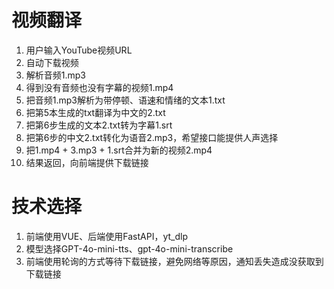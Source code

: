 # 视频翻译

1. 用户输入YouTube视频URL
2. 自动下载视频
3. 解析音频1.mp3
4. 得到没有音频也没有字幕的视频1.mp4
5. 把音频1.mp3解析为带停顿、语速和情绪的文本1.txt
6. 把第5本生成的txt翻译为中文的2.txt
7. 把第6步生成的文本2.txt转为字幕1.srt
8. 把第6步的中文2.txt转化为语音2.mp3，希望接口能提供人声选择
9. 把1.mp4 + 3.mp3 + 1.srt合并为新的视频2.mp4
10. 结果返回，向前端提供下载链接

# 技术选择

1. 前端使用VUE、后端使用FastAPI，yt_dlp
2. 模型选择GPT-4o-mini-tts、gpt-4o-mini-transcribe
3. 前端使用轮询的方式等待下载链接，避免网络等原因，通知丢失造成没获取到下载链接
